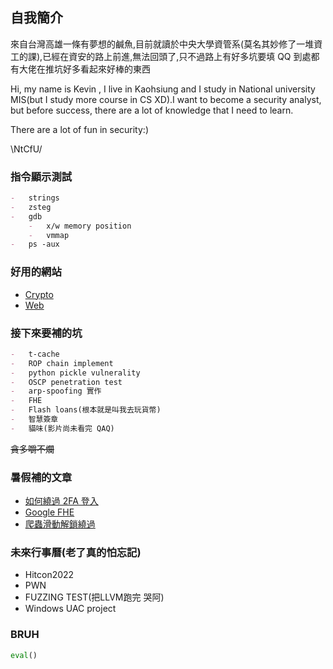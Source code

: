 ## 自我簡介

來自台灣高雄一條有夢想的鹹魚,目前就讀於中央大學資管系(莫名其妙修了一堆資工的課),已經在資安的路上前進,無法回頭了,只不過路上有好多坑要填 QQ 到處都有大佬在推坑好多看起來好棒的東西

Hi, my name is Kevin , I live in Kaohsiung and I study in National university MIS(but I study more course in CS XD).I want to become a security analyst, but before success, there are a lot of knowledge that I need to learn.

There are a lot of fun in security:)

\NtCfU/

### 指令顯示測試

```markdown
-   strings
-   zsteg
-   gdb
    -   x/w memory position
    -   vmmap
-   ps -aux
```

### 好用的網站

-   [Crypto](https://cryptohack.org/)
-   [Web](https://github.com/w181496/Web-CTF-Cheatsheet#ssrf)

### 接下來要補的坑

```markdown
-   t-cache
-   ROP chain implement
-   python pickle vulnerality
-   OSCP penetration test
-   arp-spoofing 實作
-   FHE
-   Flash loans(根本就是叫我去玩貨幣)
-   智慧簽章
-   貓味(影片尚未看完 QAQ)
```

~~貪多嚼不爛~~

### 暑假補的文章

-   [如何繞過 2FA 登入](https://youst.in/posts/bypassing-2fa-using-openid-misconfiguration/?fbclid=IwAR0wxK1GG3PpQJ907nHVs7Sqrasze0-3nxHhvpP9nKxcziexgLnp9iUSlsQ)
-   [Google FHE](https://github.com/google/fully-homomorphic-encryption)
-   [爬蟲滑動解鎖繞過](https://blog.v123582.tw/2021/06/05/%E8%AE%93-Python-%E7%88%AC%E8%9F%B2%E4%B9%9F%E8%83%BD%E8%AE%80%E5%BE%97%E6%87%82%E3%80%8C%E6%BB%91%E5%8B%95%E9%A9%97%E8%AD%89%E7%A2%BC%E3%80%8D/)

### 未來行事曆(老了真的怕忘記)

-   Hitcon2022
-   PWN
-   FUZZING TEST(把LLVM跑完 哭阿)
-   Windows UAC project

### BRUH

```py
eval()
```
